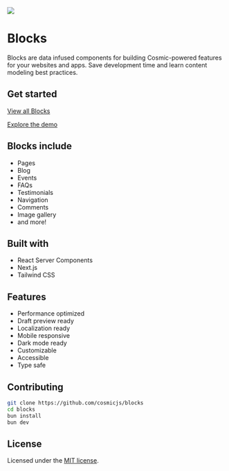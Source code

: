 <a href="https://blocks.cosmicjs.com">
  <img src="https://github.com/cosmicjs/blocks/assets/26257029/2e2962f4-37e7-479e-9588-ddd261d11790" />
</a>

# Blocks

Blocks are data infused components for building Cosmic-powered features for your websites and apps. Save development time and learn content modeling best practices.

## Get started

[View all Blocks](https://blocks.cosmicjs.com)

[Explore the demo](https://cosmic-agency-template.vercel.app)

## Blocks include

- Pages
- Blog
- Events
- FAQs
- Testimonials
- Navigation
- Comments
- Image gallery
- and more!

## Built with

- React Server Components
- Next.js
- Tailwind CSS

## Features

- Performance optimized
- Draft preview ready
- Localization ready
- Mobile responsive
- Dark mode ready
- Customizable
- Accessible
- Type safe

## Contributing

```bash
git clone https://github.com/cosmicjs/blocks
cd blocks
bun install
bun dev
```

## License

Licensed under the [MIT license](https://github.com/cosmicjs/blocks/blob/main/LICENSE).
